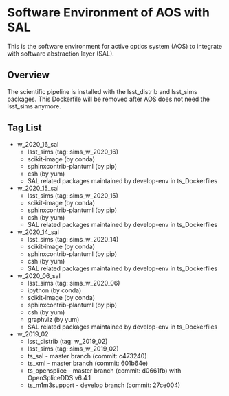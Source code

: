 # Software Environment of AOS with SAL

This is the software environment for active optics system (AOS) to integrate with software abstraction layer (SAL).

## Overview

The scientific pipeline is installed with the lsst_distrib and lsst_sims packages. This Dockerfile will be removed after AOS does not need the lsst_sims anymore.

## Tag List

- w_2020_16_sal
  - lsst_sims (tag: sims_w_2020_16)
  - scikit-image (by conda)
  - sphinxcontrib-plantuml (by pip)
  - csh (by yum)
  - SAL related packages maintained by develop-env in ts_Dockerfiles
- w_2020_15_sal
  - lsst_sims (tag: sims_w_2020_15)
  - scikit-image (by conda)
  - sphinxcontrib-plantuml (by pip)
  - csh (by yum)
  - SAL related packages maintained by develop-env in ts_Dockerfiles
- w_2020_14_sal
  - lsst_sims (tag: sims_w_2020_14)
  - scikit-image (by conda)
  - sphinxcontrib-plantuml (by pip)
  - csh (by yum)
  - SAL related packages maintained by develop-env in ts_Dockerfiles
- w_2020_06_sal
  - lsst_sims (tag: sims_w_2020_06)
  - ipython (by conda)
  - scikit-image (by conda)
  - sphinxcontrib-plantuml (by pip)
  - csh (by yum)
  - graphviz (by yum)
  - SAL related packages maintained by develop-env in ts_Dockerfiles
- w_2019_02
    - lsst_distrib (tag: w_2019_02)
    - lsst_sims (tag: sims_w_2019_02)
    - ts_sal - master branch (commit: c473240)
    - ts_xml - master branch (commit: 601b64e)
    - ts_opensplice - master branch (commit: d0661fb) with OpenSpliceDDS v6.4.1
    - ts_m1m3support - develop branch (commit: 27ce004)
